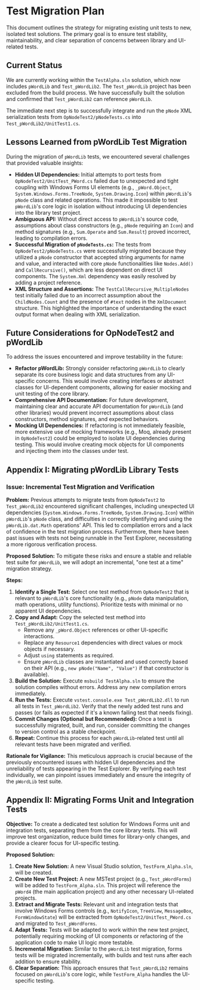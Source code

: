 # Test Migration Plan

This document outlines the strategy for migrating existing unit tests to new, isolated test solutions. The primary goal is to ensure test stability, maintainability, and clear separation of concerns between library and UI-related tests.

## Current Status

We are currently working within the `TestAlpha.sln` solution, which now includes `pWordLib` and `Test_pWordLib2`. The `Test_pWordLib` project has been excluded from the build process. We have successfully built the solution and confirmed that `Test_pWordLib2` can reference `pWordLib`.

The immediate next step is to successfully integrate and run the `pNode` XML serialization tests from `OpNodeTest2/pNodeTests.cs` into `Test_pWordLib2/UnitTest1.cs`.

## Lessons Learned from pWordLib Test Migration

During the migration of `pWordLib` tests, we encountered several challenges that provided valuable insights:

*   **Hidden UI Dependencies:** Initial attempts to port tests from `OpNodeTest2/UnitTest_PWord.cs` failed due to unexpected and tight coupling with Windows Forms UI elements (e.g., `_pWord.Object`, `System.Windows.Forms.TreeNode`, `System.Drawing.Icon`) within `pWordLib`'s `pNode` class and related operations. This made it impossible to test `pWordLib`'s core logic in isolation without introducing UI dependencies into the library test project.
*   **Ambiguous API:** Without direct access to `pWordLib`'s source code, assumptions about class constructors (e.g., `pNode` requiring an `Icon`) and method signatures (e.g., `Sum.Operate` and `Sum.Result`) proved incorrect, leading to compilation errors.
*   **Successful Migration of `pNodeTests.cs`:** The tests from `OpNodeTest2/pNodeTests.cs` were successfully migrated because they utilized a `pNode` constructor that accepted string arguments for name and value, and interacted with core `pNode` functionalities like `Nodes.Add()` and `CallRecursive()`, which are less dependent on direct UI components. The `System.Xml` dependency was easily resolved by adding a project reference.
*   **XML Structure and Assertions:** The `TestCallRecursive_MultipleNodes` test initially failed due to an incorrect assumption about the `ChildNodes.Count` and the presence of `#text` nodes in the `XmlDocument` structure. This highlighted the importance of understanding the exact output format when dealing with XML serialization.

## Future Considerations for OpNodeTest2 and pWordLib

To address the issues encountered and improve testability in the future:

*   **Refactor pWordLib:** Strongly consider refactoring `pWordLib` to clearly separate its core business logic and data structures from any UI-specific concerns. This would involve creating interfaces or abstract classes for UI-dependent components, allowing for easier mocking and unit testing of the core library.
*   **Comprehensive API Documentation:** For future development, maintaining clear and accurate API documentation for `pWordLib` (and other libraries) would prevent incorrect assumptions about class constructors, method signatures, and expected behaviors.
*   **Mocking UI Dependencies:** If refactoring is not immediately feasible, more extensive use of mocking frameworks (e.g., Moq, already present in `OpNodeTest2`) could be employed to isolate UI dependencies during testing. This would involve creating mock objects for UI components and injecting them into the classes under test.

## Appendix I: Migrating pWordLib Library Tests

### Issue: Incremental Test Migration and Verification

**Problem:** Previous attempts to migrate tests from `OpNodeTest2` to `Test_pWordLib2` encountered significant challenges, including unexpected UI dependencies (`System.Windows.Forms.TreeNode`, `System.Drawing.Icon`) within `pWordLib`'s `pNode` class, and difficulties in correctly identifying and using the `pWordLib.dat.Math` operations' API. This led to compilation errors and a lack of confidence in the test migration process. Furthermore, there have been past issues with tests not being runnable in the Test Explorer, necessitating a more rigorous verification process.

**Proposed Solution:** To mitigate these risks and ensure a stable and reliable test suite for `pWordLib`, we will adopt an incremental, "one test at a time" migration strategy.

**Steps:**

1.  **Identify a Single Test:** Select one test method from `OpNodeTest2` that is relevant to `pWordLib`'s core functionality (e.g., `pNode` data manipulation, math operations, utility functions). Prioritize tests with minimal or no apparent UI dependencies.
2.  **Copy and Adapt:** Copy the selected test method into `Test_pWordLib2/UnitTest1.cs`.
    *   Remove any `_pWord.Object` references or other UI-specific interactions.
    *   Replace any `Resource1` dependencies with direct values or mock objects if necessary.
    *   Adjust `using` statements as required.
    *   Ensure `pWordLib` classes are instantiated and used correctly based on their API (e.g., `new pNode("Name", "Value")` if that constructor is available).
3.  **Build the Solution:** Execute `msbuild TestAlpha.sln` to ensure the solution compiles without errors. Address any new compilation errors immediately.
4.  **Run the Tests:** Execute `vstest.console.exe Test_pWordLib2.dll` to run all tests in `Test_pWordLib2`. Verify that the newly added test runs and passes (or fails as expected if it's a known failing test that needs fixing).
5.  **Commit Changes (Optional but Recommended):** Once a test is successfully migrated, built, and run, consider committing the changes to version control as a stable checkpoint.
6.  **Repeat:** Continue this process for each `pWordLib`-related test until all relevant tests have been migrated and verified.

**Rationale for Vigilance:** This meticulous approach is crucial because of the previously encountered issues with hidden UI dependencies and the unreliability of tests appearing in the Test Explorer. By verifying each test individually, we can pinpoint issues immediately and ensure the integrity of the `pWordLib` test suite.

## Appendix II: Migrating Forms Unit and Integration Tests

**Objective:** To create a dedicated test solution for Windows Forms unit and integration tests, separating them from the core library tests. This will improve test organization, reduce build times for library-only changes, and provide a clearer focus for UI-specific testing.

**Proposed Solution:**

1.  **Create New Solution:** A new Visual Studio solution, `TestForm_Alpha.sln`, will be created.
2.  **Create New Test Project:** A new MSTest project (e.g., `Test_pWordForms`) will be added to `TestForm_Alpha.sln`. This project will reference the `pWord4` (the main application project) and any other necessary UI-related projects.
3.  **Extract and Migrate Tests:** Relevant unit and integration tests that involve Windows Forms controls (e.g., `NotifyIcon`, `TreeView`, `MessageBox`, `FormWindowState`) will be extracted from `OpNodeTest2/UnitTest_PWord.cs` and migrated to `Test_pWordForms`.
4.  **Adapt Tests:** Tests will be adapted to work within the new test project, potentially requiring mocking of UI components or refactoring of the application code to make UI logic more testable.
5.  **Incremental Migration:** Similar to the `pWordLib` test migration, forms tests will be migrated incrementally, with builds and test runs after each addition to ensure stability.
6.  **Clear Separation:** This approach ensures that `Test_pWordLib2` remains focused on `pWordLib`'s core logic, while `TestForm_Alpha` handles the UI-specific testing.